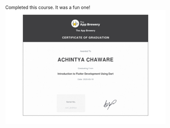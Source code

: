 Completed this course. It was a fun one!
![Image](/images/introduction-to-flutter-development-page-001.jpg)
